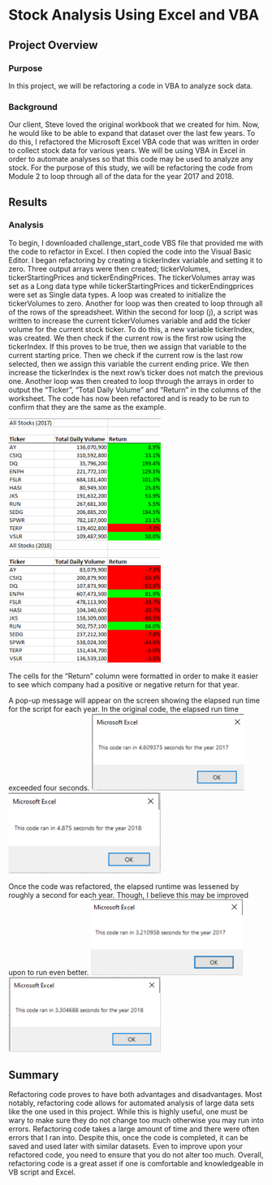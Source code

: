# Stock Analysis Using Excel and VBA

## Project Overview

### Purpose
In this project, we will be refactoring a code in VBA to analyze sock data. 

### Background
Our client, Steve loved the original workbook that we created for him. Now, he would like to be able to expand that dataset over the last few years. To do this, I refactored the Microsoft Excel VBA code that was written in order to collect stock data for various years. We will be using VBA in Excel in order to automate analyses so that this code may be used to analyze any stock. For the purpose of this study, we will be refactoring the code from Module 2 to loop through all of the data for the year 2017 and 2018. 


## Results

### Analysis
To begin, I downloaded challenge_start_code VBS file that provided me with the code to refactor in Excel. I then copied the code into the Visual Basic Editor. I began refactoring by creating a tickerIndex variable and setting it to zero. Three output arrays were then created; tickerVolumes, tickerStartingPrices and tickerEndingPrices. The tickerVolumes array was set as a Long data type while tickerStartingPrices and tickerEndingprices were set as Single data types. A loop was created to initialize the tickerVolumes to zero. Another for loop was then created to loop through all of the rows of the spreadsheet. Within the second for loop (j), a script was written to increase the current tickerVolumes variable and add the ticker volume for the current stock ticker. To do this, a new variable tickerIndex, was created. We then check if the current row is the first row using the tickerIndex. If this proves to be true, then we assign that variable to the current starting price. Then we check if the current row is the last row selected, then we assign this variable the current ending price. We then increase the tickerIndex is the next row’s ticker does not match the previous one. Another loop was then created to loop through the arrays in order to output the “Ticker”, “Total Daily Volume” and “Return” in the columns of the worksheet. The code has now been refactored and is ready to be run to confirm that they are the same as the example.  

<img src="Resources/2017_table.png" width="300">  
<img src="Resources/2018_table.png" width="300">

The cells for the “Return” column were formatted in order to make it easier to see which company had a positive or negative return for that year. 

A pop-up message will appear on the screen showing the elapsed run time for the script for each year. In the original code, the elapsed run time exceeded four seconds.
<img src="Resources/Original_2017.png" width="300">
<img src="Resources/2018_original.png" width="300">


Once the code was refactored, the elapsed runtime was lessened by roughly a second for each year. Though, I believe this may be improved upon to run even better.
<img src="Resources/2017_runtime.png" width="300">
<img src="Resources/2018_runtime.png" width="300">





## Summary
Refactoring code proves to have both advantages and disadvantages. Most notably, refactoring code allows for automated analysis of large data sets like the one used in this project. While this is highly useful, one must be wary to make sure they do not change too much otherwise you may run into errors. Refactoring code takes a large amount of time and there were often errors that I ran into. Despite this, once the code is completed, it can be saved and used later with similar datasets. Even to improve upon your refactored code, you need to ensure that you do not alter too much. Overall, refactoring code is a great asset if one is comfortable and knowledgeable in VB script and Excel.
